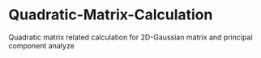 # Quadratic-Matrix-Calculation
Quadratic matrix related calculation for 2D-Gaussian matrix and principal component analyze
